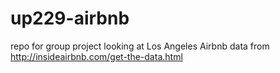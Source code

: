 # up229-airbnb
repo for group project looking at Los Angeles Airbnb data from http://insideairbnb.com/get-the-data.html
